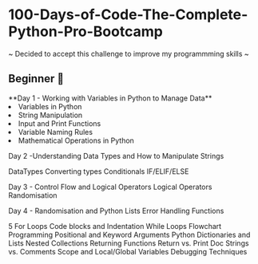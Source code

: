 # 100-Days-of-Code-The-Complete-Python-Pro-Bootcamp
~ Decided to accept this challenge to improve my programmming skills ~

<h2>Beginner 🌱</h2>
 **Day 1 - Working with Variables in Python to Manage Data**
<li>Variables in Python</li>
<li>String Manipulation</li>
<li>Input and Print Functions</li>
<li>Variable Naming Rules</li>
<li>Mathematical Operations in Python



Day 2 -Understanding Data Types and How to Manipulate Strings

DataTypes
Converting types
Conditionals IF/ELIF/ELSE



Day 3 - Control Flow and Logical Operators
Logical Operators
Randomisation


Day 4 - Randomisation and Python Lists
Error Handling
Functions

5
For Loops
Code blocks and Indentation
While Loops
Flowchart Programming
Positional and Keyword Arguments
Python Dictionaries and Lists
Nested Collections
Returning Functions
Return vs. Print
Doc Strings vs. Comments
Scope and Local/Global Variables
Debugging Techniques





